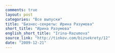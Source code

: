 ```yaml
---
comments: true
layout: post
categories: "Все выпуски"
title: "Бизнес-секреты: Ирина Разумова"
short_title: "Ирина Разумова"
english_short_title: "Irina-Razumova"
source_link: "http://tinkov.com/bizsekrety/12"
date: "2009-12-21"
---
```

